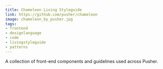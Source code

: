```yaml
---
title: Chameleon Living Styleguide
link: https://github.com/pusher/chameleon
image: chameleon_by_pusher.jpg
tags:
- frontend
- designlanguage
- code
- livingstyleguide
- patterns
---
```


A collection of front-end components and guidelines used across Pusher.
